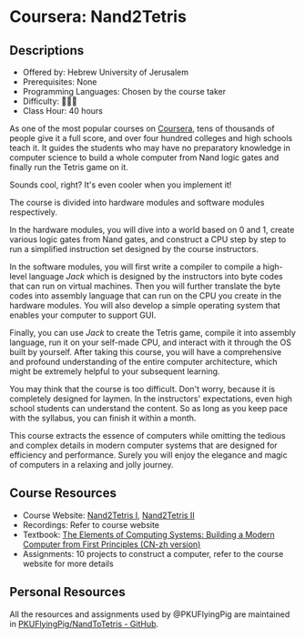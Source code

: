 # Coursera: Nand2Tetris

## Descriptions

- Offered by: Hebrew University of Jerusalem
- Prerequisites: None
- Programming Languages: Chosen by the course taker
- Difficulty: 🌟🌟🌟
- Class Hour: 40 hours

As one of the most popular courses on [Coursera](https://www.coursera.org), tens of thousands of people give it a full score, and over four hundred colleges and high schools teach it. It guides the students who may have no preparatory knowledge in computer science to build a whole computer from Nand logic gates and finally run the Tetris game on it. 

Sounds cool, right? It's even cooler when you implement it!

The course is divided into hardware modules and software modules respectively. 

In the hardware modules, you will dive into a world based on 0 and 1, create various logic gates from Nand gates, and construct a CPU step by step to run a simplified instruction set designed by the course instructors. 

In the software modules, you will first write a compiler to compile a high-level language *Jack* which is designed by the instructors into byte codes that can run on virtual machines. Then you will further translate the byte codes into assembly language that can run on the CPU you create in the hardware modules. You will also develop a simple operating system that enables your computer to support GUI. 

Finally, you can use *Jack* to create the Tetris game, compile it into assembly language, run it on your self-made CPU, and interact with it through the OS built by yourself. After taking this course, you will have a comprehensive and profound understanding of the entire computer architecture, which might be extremely helpful to your subsequent learning. 

You may think that the course is too difficult. Don't worry, because it is completely designed for laymen. In the instructors' expectations, even high school students can understand the content. So as long as you keep pace with the syllabus, you can finish it within a month. 

This course extracts the essence of computers while omitting the tedious and complex details in modern computer systems that are designed for efficiency and performance. Surely you will enjoy the elegance and magic of computers in a relaxing and jolly journey. 

## Course Resources

- Course Website: [Nand2Tetris I](https://www.coursera.org/learn/build-a-computer/home/week/1), [Nand2Tetris II](https://www.coursera.org/learn/nand2tetris2/home/welcome)
- Recordings: Refer to course website
- Textbook: [The Elements of Computing Systems: Building a Modern Computer from First Principles (CN-zh version)](book)
- Assignments: 10 projects to construct a computer, refer to the course website for more details 

[book]: https://github.com/PKUFlyingPig/NandToTetris/blob/master/%5B%E8%AE%A1%E7%AE%97%E6%9C%BA%E7%B3%BB%E7%BB%9F%E8%A6%81%E7%B4%A0%EF%BC%9A%E4%BB%8E%E9%9B%B6%E5%BC%80%E5%A7%8B%E6%9E%84%E5%BB%BA%E7%8E%B0%E4%BB%A3%E8%AE%A1%E7%AE%97%E6%9C%BA%5D.(%E5%B0%BC%E8%90%A8).%E5%91%A8%E7%BB%B4.%E6%89%AB%E6%8F%8F%E7%89%88.pdf

## Personal Resources

All the resources and assignments used by @PKUFlyingPig are maintained in [PKUFlyingPig/NandToTetris - GitHub](https://github.com/PKUFlyingPig/NandToTetris). 
